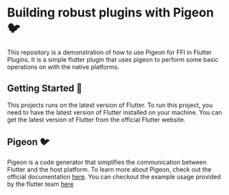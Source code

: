 # Building robust plugins with Pigeon 🐦

This repository is a demonstration of how to use Pigeon for FFI in Flutter Plugins. It is a simple
flutter plugin that uses pigeon to perform some basic operations on with the native platforms.

## Getting Started 🚀

This projects runs on the latest version of Flutter. To run this project, you need to have the
latest version of Flutter installed on your machine. You can get the latest version of Flutter from
the official Flutter website.

## Pigeon 🐦

Pigeon is a code generator that simplifies the communication between Flutter and the host platform.
To learn more about Pigeon, check out the official
documentation [here](https://pub.dev/packages/pigeon). You can checkout the example usage provided
by the flutter
team [here](https://github.com/flutter/packages/blob/main/packages/pigeon/example/README.md)

